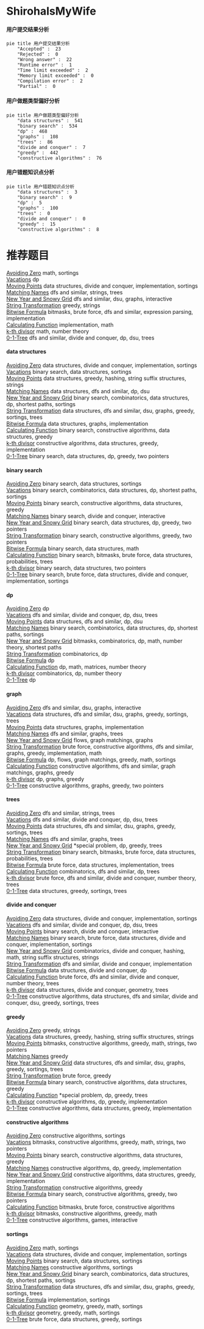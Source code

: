 # ShirohaIsMyWife
<!-- tabs:start -->
#### **用户提交结果分析**

```mermaid
pie title 用户提交结果分析
    "Accepted" :  23
    "Rejected" :  0
    "Wrong answer" :  22
    "Runtime error" :  1
    "Time limit exceeded" :  2
    "Memory limit exceeded" :  0
    "Compilation error" :  2
    "Partial" :  0
```
#### **用户做题类型偏好分析**

```mermaid
pie title 用户做题类型偏好分析
    "data structures" :  541
    "binary search" :  534
    "dp" :  468
    "graphs" :  108
    "trees" :  86
    "divide and conquer" :  7
    "greedy" :  442
    "constructive algorithms" :  76
```
#### **用户错题知识点分析**

```mermaid
pie title 用户错题知识点分析
    "data structures" :  3
    "binary search" :  9
    "dp" :  5
    "graphs" :  100
    "trees" :  0
    "divide and conquer" :  0
    "greedy" :  15
    "constructive algorithms" :  8
```
<!-- tabs:end -->
# 推荐题目
[Avoiding Zero](http://codeforces.com/problemset/problem/1427/A)		math,
                        sortings		  
[Vacations](https://codeforces.com/contest/699/problem/C)		dp		  
[Moving Points](http://codeforces.com/problemset/problem/1311/F)		data structures,
                        divide and conquer,
                        implementation,
                        sortings		  
[Matching Names](http://codeforces.com/problemset/problem/566/A)		dfs and similar,
                        strings,
                        trees		  
[New Year and Snowy Grid](http://codeforces.com/problemset/problem/750/H)		dfs and similar,
                        dsu,
                        graphs,
                        interactive		  
[String Transformation](http://codeforces.com/problemset/problem/946/C)		greedy,
                        strings		  
[Bitwise Formula](https://codeforces.com/contest/779/problem/E)		bitmasks,
                        brute force,
                        dfs and similar,
                        expression parsing,
                        implementation		  
[Calculating Function](http://codeforces.com/problemset/problem/486/A)		implementation,
                        math		  
[k-th divisor](http://codeforces.com/problemset/problem/762/A)		math,
                        number theory		  
[0-1-Tree](http://codeforces.com/problemset/problem/1156/D)		dfs and similar,
                        divide and conquer,
                        dp,
                        dsu,
                        trees		  
<!-- tabs:start -->
#### **data structures**
[Avoiding Zero](http://codeforces.com/problemset/problem/1311/F)		data structures,
                        divide and conquer,
                        implementation,
                        sortings		  
[Vacations](http://codeforces.com/problemset/problem/1221/F)		binary search,
                        data structures,
                        sortings		  
[Moving Points](http://codeforces.com/problemset/problem/524/F)		data structures,
                        greedy,
                        hashing,
                        string suffix structures,
                        strings		  
[Matching Names](http://codeforces.com/problemset/problem/292/D)		data structures,
                        dfs and similar,
                        dp,
                        dsu		  
[New Year and Snowy Grid](http://codeforces.com/problemset/problem/1197/E)		binary search,
                        combinatorics,
                        data structures,
                        dp,
                        shortest paths,
                        sortings		  
[String Transformation](http://codeforces.com/problemset/problem/1042/F)		data structures,
                        dfs and similar,
                        dsu,
                        graphs,
                        greedy,
                        sortings,
                        trees		  
[Bitwise Formula](http://codeforces.com/problemset/problem/1468/M)		data structures,
                        graphs,
                        implementation		  
[Calculating Function](http://codeforces.com/problemset/problem/1370/E)		binary search,
                        constructive algorithms,
                        data structures,
                        greedy		  
[k-th divisor](http://codeforces.com/problemset/problem/1365/C)		constructive algorithms,
                        data structures,
                        greedy,
                        implementation		  
[0-1-Tree](http://codeforces.com/problemset/problem/1492/C)		binary search,
                        data structures,
                        dp,
                        greedy,
                        two pointers		  
#### **binary search**
[Avoiding Zero](http://codeforces.com/problemset/problem/1221/F)		binary search,
                        data structures,
                        sortings		  
[Vacations](http://codeforces.com/problemset/problem/1197/E)		binary search,
                        combinatorics,
                        data structures,
                        dp,
                        shortest paths,
                        sortings		  
[Moving Points](http://codeforces.com/problemset/problem/1370/E)		binary search,
                        constructive algorithms,
                        data structures,
                        greedy		  
[Matching Names](http://codeforces.com/problemset/problem/1372/F)		binary search,
                        divide and conquer,
                        interactive		  
[New Year and Snowy Grid](http://codeforces.com/problemset/problem/1492/C)		binary search,
                        data structures,
                        dp,
                        greedy,
                        two pointers		  
[String Transformation](http://codeforces.com/problemset/problem/1463/D)		binary search,
                        constructive algorithms,
                        greedy,
                        two pointers		  
[Bitwise Formula](http://codeforces.com/problemset/problem/1490/G)		binary search,
                        data structures,
                        math		  
[Calculating Function](http://codeforces.com/problemset/problem/1479/D)		binary search,
                        bitmasks,
                        brute force,
                        data structures,
                        probabilities,
                        trees		  
[k-th divisor](http://codeforces.com/problemset/problem/1436/E)		binary search,
                        data structures,
                        two pointers		  
[0-1-Tree](http://codeforces.com/problemset/problem/1461/D)		binary search,
                        brute force,
                        data structures,
                        divide and conquer,
                        implementation,
                        sortings		  
#### **dp**
[Avoiding Zero](https://codeforces.com/contest/699/problem/C)		dp		  
[Vacations](http://codeforces.com/problemset/problem/1156/D)		dfs and similar,
                        divide and conquer,
                        dp,
                        dsu,
                        trees		  
[Moving Points](http://codeforces.com/problemset/problem/292/D)		data structures,
                        dfs and similar,
                        dp,
                        dsu		  
[Matching Names](http://codeforces.com/problemset/problem/1197/E)		binary search,
                        combinatorics,
                        data structures,
                        dp,
                        shortest paths,
                        sortings		  
[New Year and Snowy Grid](http://codeforces.com/problemset/problem/1043/F)		bitmasks,
                        combinatorics,
                        dp,
                        math,
                        number theory,
                        shortest paths		  
[String Transformation](http://codeforces.com/problemset/problem/840/C)		combinatorics,
                        dp		  
[Bitwise Formula](http://codeforces.com/problemset/problem/1132/F)		dp		  
[Calculating Function](http://codeforces.com/problemset/problem/1182/E)		dp,
                        math,
                        matrices,
                        number theory		  
[k-th divisor](http://codeforces.com/problemset/problem/414/B)		combinatorics,
                        dp,
                        number theory		  
[0-1-Tree](http://codeforces.com/problemset/problem/1066/F)		dp		  
#### **graph**
[Avoiding Zero](http://codeforces.com/problemset/problem/750/H)		dfs and similar,
                        dsu,
                        graphs,
                        interactive		  
[Vacations](http://codeforces.com/problemset/problem/1042/F)		data structures,
                        dfs and similar,
                        dsu,
                        graphs,
                        greedy,
                        sortings,
                        trees		  
[Moving Points](http://codeforces.com/problemset/problem/1468/M)		data structures,
                        graphs,
                        implementation		  
[Matching Names](http://codeforces.com/problemset/problem/580/C)		dfs and similar,
                        graphs,
                        trees		  
[New Year and Snowy Grid](http://codeforces.com/problemset/problem/1510/B)		flows,
                        graph matchings,
                        graphs		  
[String Transformation](http://codeforces.com/problemset/problem/1487/C)		brute force,
                        constructive algorithms,
                        dfs and similar,
                        graphs,
                        greedy,
                        implementation,
                        math		  
[Bitwise Formula](http://codeforces.com/problemset/problem/1437/C)		dp,
                        flows,
                        graph matchings,
                        greedy,
                        math,
                        sortings		  
[Calculating Function](http://codeforces.com/problemset/problem/1470/D)		constructive algorithms,
                        dfs and similar,
                        graph matchings,
                        graphs,
                        greedy		  
[k-th divisor](http://codeforces.com/problemset/problem/1476/C)		dp,
                        graphs,
                        greedy		  
[0-1-Tree](http://codeforces.com/problemset/problem/1304/D)		constructive algorithms,
                        graphs,
                        greedy,
                        two pointers		  
#### **trees**
[Avoiding Zero](http://codeforces.com/problemset/problem/566/A)		dfs and similar,
                        strings,
                        trees		  
[Vacations](http://codeforces.com/problemset/problem/1156/D)		dfs and similar,
                        divide and conquer,
                        dp,
                        dsu,
                        trees		  
[Moving Points](http://codeforces.com/problemset/problem/1042/F)		data structures,
                        dfs and similar,
                        dsu,
                        graphs,
                        greedy,
                        sortings,
                        trees		  
[Matching Names](http://codeforces.com/problemset/problem/580/C)		dfs and similar,
                        graphs,
                        trees		  
[New Year and Snowy Grid](http://codeforces.com/problemset/problem/1387/B1)		*special problem,
                        dp,
                        greedy,
                        trees		  
[String Transformation](http://codeforces.com/problemset/problem/1479/D)		binary search,
                        bitmasks,
                        brute force,
                        data structures,
                        probabilities,
                        trees		  
[Bitwise Formula](http://codeforces.com/problemset/problem/1511/C)		brute force,
                        data structures,
                        implementation,
                        trees		  
[Calculating Function](http://codeforces.com/problemset/problem/1499/F)		combinatorics,
                        dfs and similar,
                        dp,
                        trees		  
[k-th divisor](http://codeforces.com/problemset/problem/1491/E)		brute force,
                        dfs and similar,
                        divide and conquer,
                        number theory,
                        trees		  
[0-1-Tree](http://codeforces.com/problemset/problem/1466/D)		data structures,
                        greedy,
                        sortings,
                        trees		  
#### **divide and conquer**
[Avoiding Zero](http://codeforces.com/problemset/problem/1311/F)		data structures,
                        divide and conquer,
                        implementation,
                        sortings		  
[Vacations](http://codeforces.com/problemset/problem/1156/D)		dfs and similar,
                        divide and conquer,
                        dp,
                        dsu,
                        trees		  
[Moving Points](http://codeforces.com/problemset/problem/1372/F)		binary search,
                        divide and conquer,
                        interactive		  
[Matching Names](http://codeforces.com/problemset/problem/1461/D)		binary search,
                        brute force,
                        data structures,
                        divide and conquer,
                        implementation,
                        sortings		  
[New Year and Snowy Grid](http://codeforces.com/problemset/problem/1466/G)		combinatorics,
                        divide and conquer,
                        hashing,
                        math,
                        string suffix structures,
                        strings		  
[String Transformation](http://codeforces.com/problemset/problem/1490/D)		dfs and similar,
                        divide and conquer,
                        implementation		  
[Bitwise Formula](https://codeforces.com/contest/1483/problem/C)		data structures,
                        divide and conquer,
                        dp		  
[Calculating Function](http://codeforces.com/problemset/problem/1491/E)		brute force,
                        dfs and similar,
                        divide and conquer,
                        number theory,
                        trees		  
[k-th divisor](http://codeforces.com/problemset/problem/1303/G)		data structures,
                        divide and conquer,
                        geometry,
                        trees		  
[0-1-Tree](http://codeforces.com/problemset/problem/1494/D)		constructive algorithms,
                        data structures,
                        dfs and similar,
                        divide and conquer,
                        dsu,
                        greedy,
                        sortings,
                        trees		  
#### **greedy**
[Avoiding Zero](http://codeforces.com/problemset/problem/946/C)		greedy,
                        strings		  
[Vacations](http://codeforces.com/problemset/problem/524/F)		data structures,
                        greedy,
                        hashing,
                        string suffix structures,
                        strings		  
[Moving Points](http://codeforces.com/problemset/problem/1493/E)		bitmasks,
                        constructive algorithms,
                        greedy,
                        math,
                        strings,
                        two pointers		  
[Matching Names](http://codeforces.com/problemset/problem/351/E)		greedy		  
[New Year and Snowy Grid](http://codeforces.com/problemset/problem/1042/F)		data structures,
                        dfs and similar,
                        dsu,
                        graphs,
                        greedy,
                        sortings,
                        trees		  
[String Transformation](http://codeforces.com/problemset/problem/578/B)		brute force,
                        greedy		  
[Bitwise Formula](http://codeforces.com/problemset/problem/1370/E)		binary search,
                        constructive algorithms,
                        data structures,
                        greedy		  
[Calculating Function](http://codeforces.com/problemset/problem/1387/B1)		*special problem,
                        dp,
                        greedy,
                        trees		  
[k-th divisor](http://codeforces.com/problemset/problem/538/B)		constructive algorithms,
                        dp,
                        greedy,
                        implementation		  
[0-1-Tree](http://codeforces.com/problemset/problem/1365/C)		constructive algorithms,
                        data structures,
                        greedy,
                        implementation		  
#### **constructive algorithms**
[Avoiding Zero](http://codeforces.com/problemset/problem/1312/B)		constructive algorithms,
                        sortings		  
[Vacations](http://codeforces.com/problemset/problem/1493/E)		bitmasks,
                        constructive algorithms,
                        greedy,
                        math,
                        strings,
                        two pointers		  
[Moving Points](http://codeforces.com/problemset/problem/1370/E)		binary search,
                        constructive algorithms,
                        data structures,
                        greedy		  
[Matching Names](http://codeforces.com/problemset/problem/538/B)		constructive algorithms,
                        dp,
                        greedy,
                        implementation		  
[New Year and Snowy Grid](http://codeforces.com/problemset/problem/1365/C)		constructive algorithms,
                        data structures,
                        greedy,
                        implementation		  
[String Transformation](http://codeforces.com/problemset/problem/1493/A)		constructive algorithms,
                        greedy		  
[Bitwise Formula](http://codeforces.com/problemset/problem/1463/D)		binary search,
                        constructive algorithms,
                        greedy,
                        two pointers		  
[Calculating Function](https://codeforces.com/contest/1456/problem/B)		bitmasks,
                        brute force,
                        constructive algorithms		  
[k-th divisor](http://codeforces.com/problemset/problem/1492/D)		bitmasks,
                        constructive algorithms,
                        greedy,
                        math		  
[0-1-Tree](https://codeforces.com/contest/1504/problem/D)		constructive algorithms,
                        games,
                        interactive		  
#### **sortings**
[Avoiding Zero](http://codeforces.com/problemset/problem/1427/A)		math,
                        sortings		  
[Vacations](http://codeforces.com/problemset/problem/1311/F)		data structures,
                        divide and conquer,
                        implementation,
                        sortings		  
[Moving Points](http://codeforces.com/problemset/problem/1221/F)		binary search,
                        data structures,
                        sortings		  
[Matching Names](http://codeforces.com/problemset/problem/1312/B)		constructive algorithms,
                        sortings		  
[New Year and Snowy Grid](http://codeforces.com/problemset/problem/1197/E)		binary search,
                        combinatorics,
                        data structures,
                        dp,
                        shortest paths,
                        sortings		  
[String Transformation](http://codeforces.com/problemset/problem/1042/F)		data structures,
                        dfs and similar,
                        dsu,
                        graphs,
                        greedy,
                        sortings,
                        trees		  
[Bitwise Formula](https://codeforces.com/contest/1138/problem/C)		implementation,
                        sortings		  
[Calculating Function](https://codeforces.com/contest/1496/problem/C)		geometry,
                        greedy,
                        math,
                        sortings		  
[k-th divisor](http://codeforces.com/problemset/problem/1495/A)		geometry,
                        greedy,
                        math,
                        sortings		  
[0-1-Tree](http://codeforces.com/problemset/problem/1497/A)		brute force,
                        data structures,
                        greedy,
                        sortings		  
<!-- tabs:end -->
